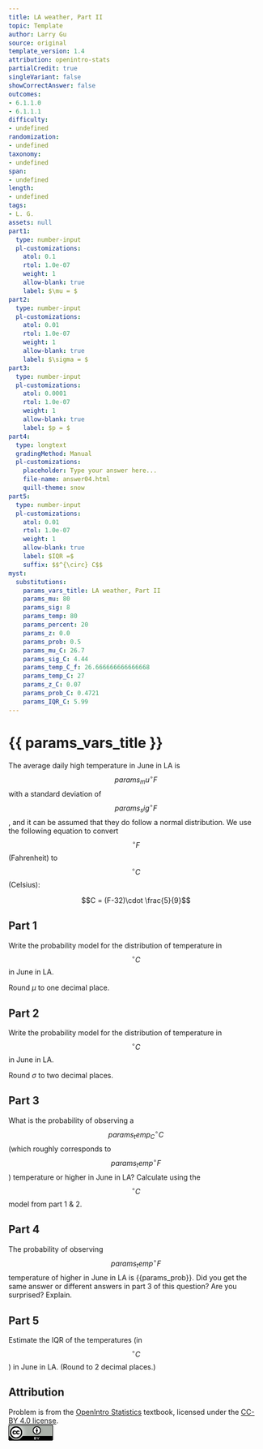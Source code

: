 ```yaml
---
title: LA weather, Part II
topic: Template
author: Larry Gu
source: original
template_version: 1.4
attribution: openintro-stats
partialCredit: true
singleVariant: false
showCorrectAnswer: false
outcomes:
- 6.1.1.0
- 6.1.1.1
difficulty:
- undefined
randomization:
- undefined
taxonomy:
- undefined
span:
- undefined
length:
- undefined
tags:
- L. G.
assets: null
part1:
  type: number-input
  pl-customizations:
    atol: 0.1
    rtol: 1.0e-07
    weight: 1
    allow-blank: true
    label: $\mu = $
part2:
  type: number-input
  pl-customizations:
    atol: 0.01
    rtol: 1.0e-07
    weight: 1
    allow-blank: true
    label: $\sigma = $
part3:
  type: number-input
  pl-customizations:
    atol: 0.0001
    rtol: 1.0e-07
    weight: 1
    allow-blank: true
    label: $p = $
part4:
  type: longtext
  gradingMethod: Manual
  pl-customizations:
    placeholder: Type your answer here...
    file-name: answer04.html
    quill-theme: snow
part5:
  type: number-input
  pl-customizations:
    atol: 0.01
    rtol: 1.0e-07
    weight: 1
    allow-blank: true
    label: $IQR =$
    suffix: $$^{\circ} C$$
myst:
  substitutions:
    params_vars_title: LA weather, Part II
    params_mu: 80
    params_sig: 8
    params_temp: 80
    params_percent: 20
    params_z: 0.0
    params_prob: 0.5
    params_mu_C: 26.7
    params_sig_C: 4.44
    params_temp_C_f: 26.666666666666668
    params_temp_C: 27
    params_z_C: 0.07
    params_prob_C: 0.4721
    params_IQR_C: 5.99
---
```

# {{ params_vars_title }}
The average daily high temperature in June in LA is $${{params_mu}} ^{\circ} F$$ with a standard deviation of $${{params_sig}} ^{\circ} F$$, and it can be assumed that they do follow a normal distribution. We use the following equation to convert $$^{\circ} F$$ (Fahrenheit) to $$^{\circ} C$$ (Celsius):

$$C = (F-32)\cdot \frac{5}{9}$$

## Part 1

Write the probability model for the distribution of temperature in  $$^{\circ} C$$ in June in LA.

Round $\mu$ to one decimal place.

## Part 2

Write the probability model for the distribution of temperature in  $$^{\circ} C$$ in June in LA.

Round $\sigma$ to two decimal places.

## Part 3

What is the probability of observing a $${{params_temp_C}} ^{\circ} C$$ (which roughly corresponds to $${{params_temp}} ^{\circ} F$$) temperature or higher in June in LA? Calculate using the $$^{\circ} C$$ model from part 1 & 2.

## Part 4

The probability of observing $${{params_temp}} ^{\circ} F$$ temperature of higher in June in LA is {{params_prob}}.
Did you get the same answer or different answers in part 3 of this question?
Are you surprised? Explain.

## Part 5

Estimate the IQR of the temperatures (in $$^{\circ} C$$) in June in LA. (Round to 2 decimal places.)

## Attribution

Problem is from the [OpenIntro Statistics](https://openintro.org/book/os/) textbook, licensed under the [CC-BY 4.0 license](https://creativecommons.org/licenses/by/4.0/).<br>![Image representing the Creative Commons 4.0 BY license.](https://raw.githubusercontent.com/firasm/bits/master/by.png)